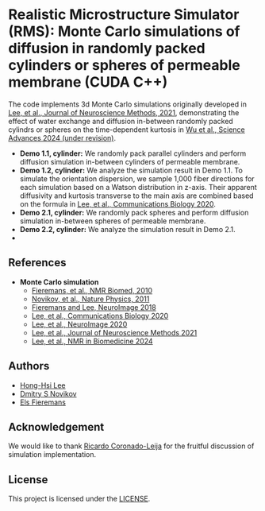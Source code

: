 # Realistic Microstructure Simulator (RMS): Monte Carlo simulations of diffusion in randomly packed cylinders or spheres of permeable membrane (CUDA C++)

The code implements 3d Monte Carlo simulations originally developed in [Lee, et al., Journal of Neuroscience Methods, 2021](https://doi.org/10.1016/j.jneumeth.2020.109018), demonstrating the effect of water exchange and diffusion in-between randomly packed cylindrs or spheres on the time-dependent kurtosis in [Wu et al., Science Advances 2024 (under revision)]().

* **Demo 1.1, cylinder:** We randomly pack parallel cylinders and perform diffusion simulation in-between cylinders of permeable membrane.
* **Demo 1.2, cylinder:** We analyze the simulation result in Demo 1.1. To simulate the orientation dispersion, we sample 1,000 fiber directions for each simulation based on a Watson distribution in z-axis. Their apparent diffusivity and kurtosis transverse to the main axis are combined based on the formula in [Lee, et al., Communications Biology 2020](https://doi.org/10.1038/s42003-020-1050-x).
* **Demo 2.1, cylinder:** We randomly pack spheres and perform diffusion simulation in-between spheres of permeable membrane.
* **Demo 2.2, cylinder:** We analyze the simulation result in Demo 2.1.
* 
## References
* **Monte Carlo simulation**
  - [Fieremans, et al., NMR Biomed, 2010](https://doi.org/10.1002/nbm.1577)
  - [Novikov, et al., Nature Physics, 2011](https://doi.org/10.1038/nphys1936)
  - [Fieremans and Lee, NeuroImage 2018](https://doi.org/10.1016/j.neuroimage.2018.06.046)
  - [Lee, et al., Communications Biology 2020](https://doi.org/10.1038/s42003-020-1050-x)
  - [Lee, et al., NeuroImage 2020](https://doi.org/10.1016/j.neuroimage.2020.117228)
  - [Lee, et al., Journal of Neuroscience Methods 2021](https://doi.org/10.1016/j.jneumeth.2020.109018)
  - [Lee, et al., NMR in Biomedicine 2024](https://doi.org/10.1002/nbm.5087)

## Authors
* [Hong-Hsi Lee](http://www.diffusion-mri.com/people/hong-hsi-lee)
* [Dmitry S Novikov](http://www.diffusion-mri.com/people/dmitry-novikov)
* [Els Fieremans](http://www.diffusion-mri.com/people/els-fieremans)

## Acknowledgement
We would like to thank [Ricardo Coronado-Leija](https://scholar.google.com/citations?user=V5hykxgAAAAJ&hl=en) for the fruitful discussion of simulation implementation.

## License
This project is licensed under the [LICENSE](https://github.com/leehhtw/monte-carlo-simulation-cylinder-sphere/blob/main/LICENSE).
 
